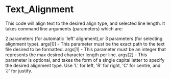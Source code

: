 # Text_Alignment

This code will align text to the desired align type, and selected line length.
It takes command line arguments (parameters) which are:

2 parameters (for automatic 'left' alignment),or 3 parameters (for selecting alignment type).
args[0] - This parameter must be the exact path to the text file desired to be formatted.
args[1] - This parameter must be an integer that represents the max desired character length per line.
args[2] - This parameter is optional, and takes the form of a single capital letter to specify the desired alignment type.
          Use 'L' for left, 'R' for right, 'C' for centre, and 'J' for justify.
